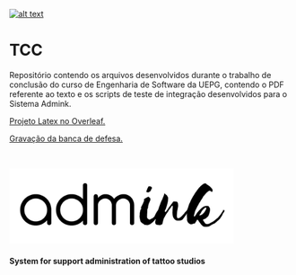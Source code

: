 [
    ![alt text](https://i.imgur.com/VOsEXvi.png "Meus contatos.")
    ](https://about.me/QAkarotto)

# TCC

Repositório contendo os arquivos desenvolvidos durante o trabalho de conclusão do curso de Engenharia de Software da UEPG, contendo o PDF referente ao texto e os scripts de teste de integração desenvolvidos para o Sistema Admink.

[
  Projeto Latex no Overleaf.
    ](https://www.overleaf.com/read/wmsytdydjxch) 

[
  Gravação da banca de defesa.
    ](https://drive.google.com/file/d/1x9xAa_5Pxb7U1PmIV-Mmd71CoLP9p9A8/view?usp=sharing)


<!-- PROJECT LOGO -->
<br />
<p align="left">
    <img src="admink/logo/admink_logo.png" alt="Logo" width="400">
  </a>
  <h4 align="left">
    System for support administration of tattoo studios
    <br />
</h4>